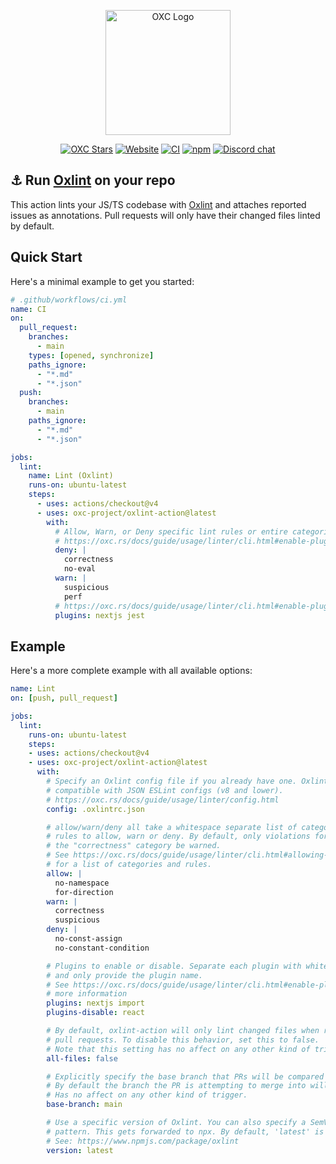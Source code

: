 <p align="center">
  <img alt="OXC Logo" src="https://cdn.jsdelivr.net/gh/oxc-project/oxc-assets/logo-square.png" width="200">
</p>

<div align="center">

[![OXC Stars][oxc-stars-badge]][oxc-github-url]
[![Website][website-badge]][website-url]
[![CI](https://github.com/oxc-project/oxlint-action/actions/workflows/ci.yml/badge.svg)](https://github.com/oxc-project/oxlint-action/actions/workflows/ci.yml)
[![npm][npm-badge]][npm-url]
[![Discord chat][discord-badge]][discord-url]

</div>

## ⚓ Run [Oxlint][oxc-github-url] on your repo

This action lints your JS/TS codebase with
[Oxlint][oxc-github-url] and attaches reported issues as
annotations. Pull requests will only have their changed files linted by default.


## Quick Start
Here's a minimal example to get you started:
```yaml
# .github/workflows/ci.yml
name: CI
on:
  pull_request:
    branches:
      - main
    types: [opened, synchronize]
    paths_ignore:
      - "*.md"
      - "*.json"
  push:
    branches:
      - main
    paths_ignore:
      - "*.md"
      - "*.json"

jobs:
  lint:
    name: Lint (Oxlint)
    runs-on: ubuntu-latest
    steps:
      - uses: actions/checkout@v4
      - uses: oxc-project/oxlint-action@latest
        with:
          # Allow, Warn, or Deny specific lint rules or entire categories
          # https://oxc.rs/docs/guide/usage/linter/cli.html#enable-plugins
          deny: |
            correctness
            no-eval
          warn: |
            suspicious
            perf
          # https://oxc.rs/docs/guide/usage/linter/cli.html#enable-plugins
          plugins: nextjs jest

```

## Example
Here's a more complete example with all available options:
```yaml
name: Lint
on: [push, pull_request]

jobs:
  lint:
    runs-on: ubuntu-latest
    steps:
    - uses: actions/checkout@v4
    - uses: oxc-project/oxlint-action@latest
      with:
        # Specify an Oxlint config file if you already have one. Oxlint is also
        # compatible with JSON ESLint configs (v8 and lower).
        # https://oxc.rs/docs/guide/usage/linter/config.html
        config: .oxlintrc.json

        # allow/warn/deny all take a whitespace separate list of categories or
        # rules to allow, warn or deny. By default, only violations for rules in
        # the "correctness" category be warned.
        # See https://oxc.rs/docs/guide/usage/linter/cli.html#allowing-denying-multiple-lints
        # for a list of categories and rules.
        allow: |
          no-namespace
          for-direction          
        warn: |
          correctness
          suspicious
        deny: |
          no-const-assign
          no-constant-condition

        # Plugins to enable or disable. Separate each plugin with whitespace,
        # and only provide the plugin name.
        # See https://oxc.rs/docs/guide/usage/linter/cli.html#enable-plugins for
        # more information
        plugins: nextjs import
        plugins-disable: react

        # By default, oxlint-action will only lint changed files when run on
        # pull requests. To disable this behavior, set this to false.
        # Note that this setting has no affect on any other kind of trigger.
        all-files: false

        # Explicitly specify the base branch that PRs will be compared against.
        # By default the branch the PR is attempting to merge into will be used.
        # Has no affect on any other kind of trigger.
        base-branch: main

        # Use a specific version of Oxlint. You can also specify a SemVer
        # pattern. This gets forwarded to npx. By default, 'latest' is used.
        # See: https://www.npmjs.com/package/oxlint
        version: latest
```

[oxc-stars-badge]: https://img.shields.io/github/stars/oxc-project/oxc?style=social
[oxc-github-url]: https://github.com/oxc-project/oxc
[npm-badge]: https://img.shields.io/npm/v/oxlint/latest?color=brightgreen
[npm-url]: https://www.npmjs.com/package/oxlint/v/latest
[website-badge]: https://img.shields.io/badge/Website-blue
[website-url]: https://oxc.rs
[discord-badge]: https://img.shields.io/discord/1079625926024900739?logo=discord&label=Discord
[discord-url]: https://discord.gg/9uXCAwqQZW
